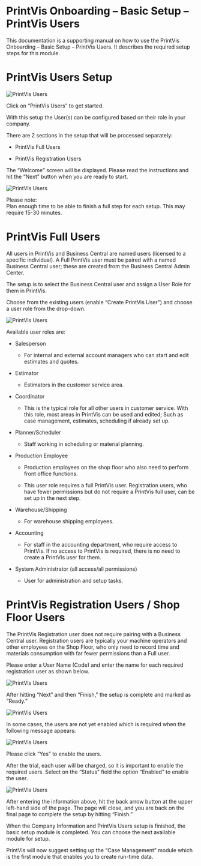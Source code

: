 # PrintVis Onboarding – Basic Setup – PrintVis Users

This documentation is a supporting manual on how to use the PrintVis
Onboarding – Basic Setup – PrintVis Users. It describes the required
setup steps for this module.

# PrintVis Users Setup

![PrintVis Users](./assets/0102-image1.png)

Click on “PrintVis Users” to get started.

With this setup the User(s) can be configured based on their role in
your company.

There are 2 sections in the setup that will be processed separately:

-   PrintVis Full Users

-   PrintVis Registration Users

The “Welcome” screen will be displayed. Please read the instructions and
hit the “Next” button when you are ready to start.

![PrintVis Users](./assets/0102-image2.png)

Please note:  
Plan enough time to be able to finish a full step for each setup. This
may require 15-30 minutes.

# PrintVis Full Users

All users in PrintVis and Business Central are named users (licensed to
a specific individual). A Full PrintVis user must be paired with a named
Business Central user; these are created from the Business Central Admin
Center.

The setup is to select the Business Central user and assign a User Role
for them in PrintVis.

Choose from the existing users (enable “Create PrintVis User”) and
choose a user role from the drop-down.

![PrintVis Users](./assets/0102-image3.png)

Available user roles are:

-   Salesperson

    -   For internal and external account managers who can start and
        edit estimates and quotes.

-   Estimator

    -   Estimators in the customer service area.

-   Coordinator

    -   This is the typical role for all other users in customer
        service. With this role, most areas in PrintVis can be used and
        edited; Such as case management, estimates, scheduling if
        already set up.

-   Planner/Scheduler

    -   Staff working in scheduling or material planning.

-   Production Employee

    -   Production employees on the shop floor who also need to perform
        front office functions.

    -   This user role requires a full PrintVis user. Registration
        users, who have fewer permissions but do not require a PrintVis
        full user, can be set up in the next step.

-   Warehouse/Shipping

    -   For warehouse shipping employees.

-   Accounting

    -   For staff in the accounting department, who require access to
        PrintVis. If no access to PrintVis is required, there is no need
        to create a PrintVis user for them.

-   System Administrator (all access/all permissions)

    -   User for administration and setup tasks.

# PrintVis Registration Users / Shop Floor Users

The PrintVis Registration user does not require pairing with a Business
Central user. Registration users are typically your machine operators
and other employees on the Shop Floor, who only need to record time and
materials consumption with far fewer permissions than a Full user.

Please enter a User Name (Code) and enter the name for each required
registration user as shown below.

![PrintVis Users](./assets/0102-image4.png)

After hitting “Next” and then “Finish,” the setup is complete and marked
as “Ready.”

![PrintVis Users](./assets/0102-image5.png)

In some cases, the users are not yet enabled which is required when the
following message appears:

![PrintVis Users](./assets/0102-image6.png)

Please click “Yes” to enable the users.

After the trial, each user will be charged, so it is important to enable
the required users. Select on the “Status” field the option “Enabled” to
enable the user.

![PrintVis Users](./assets/0102-image7.png)

After entering the information above, hit the back arrow button at the
upper left-hand side of the page. The page will close, and you are back
on the final page to complete the setup by hitting “Finish.”

When the Company Information and PrintVis Users setup is finished, the
basic setup module is completed. You can choose the next available
module for setup.

PrintVis will now suggest setting up the “Case Management” module which
is the first module that enables you to create run-time data.
